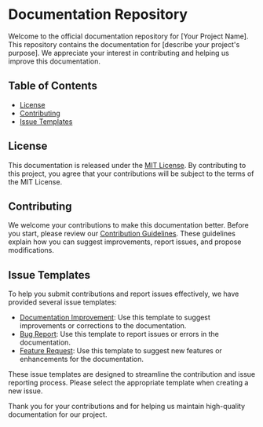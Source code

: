 # Documentation Repository

Welcome to the official documentation repository for [Your Project Name]. This repository contains the documentation for [describe your project's purpose]. We appreciate your interest in contributing and helping us improve this documentation.

## Table of Contents
- [License](#license)
- [Contributing](#contributing)
- [Issue Templates](#issue-templates)

## License
This documentation is released under the [MIT License](LICENSE.md). By contributing to this project, you agree that your contributions will be subject to the terms of the MIT License.

## Contributing
We welcome your contributions to make this documentation better. Before you start, please review our [Contribution Guidelines](CONTRIBUTING.md). These guidelines explain how you can suggest improvements, report issues, and propose modifications.

## Issue Templates
To help you submit contributions and report issues effectively, we have provided several issue templates:

- [Documentation Improvement](.github/ISSUE_TEMPLATES/documentation_issue_template.md): Use this template to suggest improvements or corrections to the documentation.
- [Bug Report](.github/ISSUE_TEMPLATES/bug_report_issue_template.md): Use this template to report issues or errors in the documentation.
- [Feature Request](.github/ISSUE_TEMPLATES/feature_request_issue_template.md): Use this template to suggest new features or enhancements for the documentation.

These issue templates are designed to streamline the contribution and issue reporting process. Please select the appropriate template when creating a new issue.

Thank you for your contributions and for helping us maintain high-quality documentation for our project.
